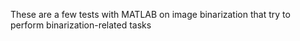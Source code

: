 These are a few tests with MATLAB on image binarization that try to perform binarization-related tasks
